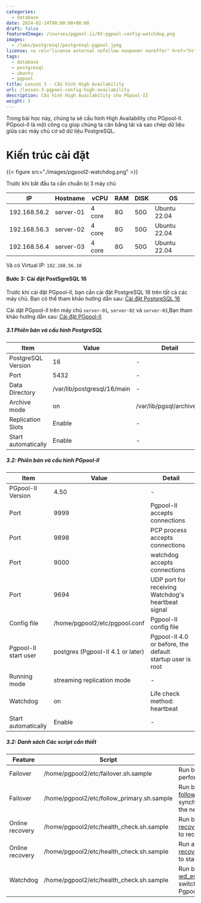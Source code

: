 ```yaml
---
categories:
  - database
date: 2024-02-24T08:00:00+08:00
draft: false
featuredImage: /courses/pgpool-ii/03-pgpool-config-watchdog.png
images:
  - /labs/postgresql/postgresql-pgpool.jpeg
license: <a rel="license external nofollow noopener noreffer" href="https://creativecommons.org/licenses/by-nc/4.0/" target="_blank">CC BY-NC 4.0</a>
tags:
  - database
  - postgresql
  - ubuntu
  - pgpool
title: Lesson 3 - Cấu hình High Availability 
url: /lesson-3-pgpool-config-high-availability
description: Cấu hình High Availability cho PGpool-II 
weight: 3
---
```


Trong bài học này, chúng ta sẽ cấu hình High Availability cho PGpool-II. PGpool-II là một công cụ giúp chúng ta cân bằng tải và sao chép dữ liệu giữa các máy chủ cơ sở dữ liệu PostgreSQL.


# Kiến trúc cài đặt

{{< figure src="./images/pgpool2-watchdog.png" >}}


Trước khi bắt đầu ta cần chuẩn bị 3 máy chủ

| IP           | Hostname   | vCPU   | RAM | DISK | OS           |
| ------------ | ---------- | ------ | --- | ---- | ------------ |
| 192.168.56.2 | server-01  | 4 core | 8G  | 50G  | Ubuntu 22.04 |
| 192.168.56.3 | server-02  | 4 core | 8G  | 50G  | Ubuntu 22.04 |
| 192.168.56.4 | server-03  | 4 core | 8G  | 50G  | Ubuntu 22.04 |

Và có Virtual IP: `192.168.56.10`

#### Bước 3: Cài đặt PostSgreSQL 16 

Trước khi cài đặt PGpool-II, bạn cần cài đặt PostgreSQL 16 trên tất cả các máy chủ. Bạn có thể tham khảo hướng dẫn sau: [Cài đặt PostgreSQL 16](/cai-dat-va-bao-mat-postgresql-16-tren-ubuntu-2204)

Cài dặt PGpool-II trên máy chủ `server-01`, `server-02` và `server-03`,Bạn tham khảo hướng dẫn sau: [Cài đặt PGpool-II](/lesson-1-cai-dat-pgpool-ii-tren-ubuntu-22-04)

##### 3.1 Phiên bản và cấu hình PostgreSQL

| Item           | Value   | Detail   |
| -------------- | ------- | -------- |
| PostgreSQL Version	        | 16      | -         |
| Port	    | 5432    | -         |
| Data Directory	| /var/lib/postgresql/16/main	| -         |
| Archive mode		| on	| /var/lib/pgsql/archivedir        |
| Replication Slots		| Enable	| -         |
| Start automatically			| Enable	| -         |

##### 3.2: Phiên bản và cấu hình PGpool-II

| Item           | Value   | Detail   |
| -------------- | ------- | -------- |
| PGpool-II Version	        | 4.50      | -         |
| Port	    | 9999    | Pgpool-II accepts connections         |
| Port	    | 9898    | PCP process accepts connections         |
| Port	    | 9000    | watchdog accepts connections         |
| Port	    | 9694    | UDP port for receiving Watchdog's heartbeat signal         |
| Config file		| /home/pgpool2/etc/pgpool.conf		| Pgpool-II config file         |
| Pgpool-II start user			| postgres (Pgpool-II 4.1 or later)			| Pgpool-II 4.0 or before, the default startup user is root         |
| Running mode				| streaming replication mode			| -         |
| Watchdog				| on			| Life check method: heartbeat         |
| Start automatically					| Enable				| -       |


##### 3.2: Danh sách Các script cần thiết

| Feature        | Script  | Detail   |
| -------------- | ------- | -------- |
| Failover	| /home/pgpool2/etc/failover.sh.sample	| Run by [failover_command](https://www.pgpool.net/docs/42/en/html/runtime-config-failover.html#GUC-FAILOVER-COMMAND)  to perform failover |
| Failover	| /home/pgpool2/etc/follow_primary.sh.sample	| Run by [follow_primary_command](https://www.pgpool.net/docs/42/en/html/runtime-config-failover.html#GUC-FOLLOW-PRIMARY-COMMAND) to synchronize the Standby with the new Primary after failover. |
| Online recovery		| /home/pgpool2/etc/health_check.sh.sample	| Run by [recovery_1st_stage_command](https://www.pgpool.net/docs/42/en/html/runtime-online-recovery.html#GUC-RECOVERY-1ST-STAGE-COMMAND) to recovery a Standby node |
| Online recovery		| /home/pgpool2/etc/health_check.sh.sample	| Run after [recovery_1st_stage_command](https://www.pgpool.net/docs/42/en/html/runtime-online-recovery.html#GUC-RECOVERY-1ST-STAGE-COMMAND) to start the Standby node |
| Watchdog	| /home/pgpool2/etc/health_check.sh.sample	| Run by [wd_escalation_command](https://www.pgpool.net/docs/42/en/html/runtime-watchdog-config.html#GUC-WD-ESCALATION-COMMAND) to switch the Active/Standby Pgpool-II safely |